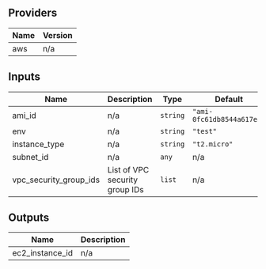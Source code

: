 ## Providers

| Name | Version |
|------|---------|
| aws | n/a |

## Inputs

| Name | Description | Type | Default | Required |
|------|-------------|------|---------|:-----:|
| ami\_id | n/a | `string` | `"ami-0fc61db8544a617ed"` | no |
| env | n/a | `string` | `"test"` | no |
| instance\_type | n/a | `string` | `"t2.micro"` | no |
| subnet\_id | n/a | `any` | n/a | yes |
| vpc\_security\_group\_ids | List of VPC security group IDs | `list` | n/a | yes |

## Outputs

| Name | Description |
|------|-------------|
| ec2\_instance\_id | n/a |
